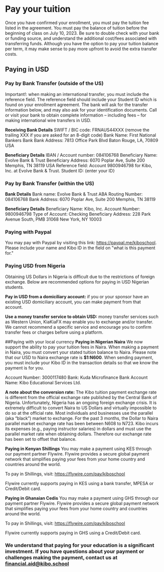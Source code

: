 # Pay your tuition

Once you have confirmed your enrollment, you must pay the tuition fee listed in the agreement. You must pay the balance of tuition before the beginning of class on July 10, 2023.   Be sure to double check with your bank or funding source, and understand the additional cost/fees associated with transferring funds. Although you have the option to pay your tuition balance per term, it may make sense to pay more upfront to avoid the extra transfer costs.

## Paying in USD
### Pay by Bank Transfer (outside of the US)
Important!: when making an international transfer, you must include the reference field. The reference field should include your Student ID which is found on your enrollment agreement.
The bank will ask for the transfer information below, and may also ask for your identification documents. Call or visit your bank to obtain complete information – including fees – for making international wire transfers in USD.

**Receiving Bank Details**
SWIFT / BIC code: FRNAUS44XXX (remove the trailing XXX if you are asked for an 8-digit code)
Bank Name: First National Bankers Bank
Bank Address: 7813 Office Park Blvd Baton Rouge, LA, 70809 USA

**Beneficiary Details**
IBAN / Account number: 084106768
Beneficiary Name: Evolve Bank & Trust
Beneficiary Address: 6070 Poplar Ave, Suite 200 Memphis, TN 38119 USA
Reference field:
Account 9800946798 for Kibo, Inc. at Evolve Bank & Trust. Student ID: {enter your ID}

### Pay by Bank Transfer (within the US)
**Bank Details**
Bank name: Evolve Bank & Trust
ABA Routing Number: 084106768
Bank Address: 6070 Poplar Ave, Suite 200 Memphis, TN 38119

**Beneficiary Details**
Beneficiary Name: Kibo, Inc.
Account Number: 9800946798
Type of Account: Checking
Beneficiary Address: 228 Park Avenue South, PMB 31068 New York, NY 10003

### Paying with Paypal
You may pay with Paypal by visiting this link: https://paypal.me/kiboschool. Please include your name and Kibo ID in the field on "what is this payment for."

### Paying USD from Nigeria
Obtaining US Dollars in Nigeria is difficult due to the restrictions of foreign exchange. Below are recommended options for paying in USD Nigerian students.

**Pay in USD from a domiciliary account:** if you or your sponsor have an existing USD domiciliary account, you can make payment from that account. 

**Use a money transfer service to obtain USD:** money transfer services such as Western Union, KiaKiaFX may enable you to exchange and/or transfer. We cannot recommend a specific service and encourage you to confirm transfer fees or charges before using a platform.

##Paying with your local currency
**Paying in Nigerian Naira**
We now support the ability to pay your tuition fees in Naira. When making a payment in Naira, you must convert your stated tuition balance to Naira. Please note that our USD to Naira exchange rate is **$1:N600**. When sending payment, you must include your Kibo ID in the transaction details so that we know the payment is for you. 

Account Number: 3000117480
Bank: Kuda Microfinance Bank
Account Name: Kibo Educational Services Ltd.

**A note about the conversion rate:**
The Kibo tuition payment exchange rate is different from the official exchange rate published by the Central Bank of Nigeria. Unfortunately, Nigeria has an ongoing foreign exchange crisis. It is extremely difficult to convert Naira to US Dollars and virtually impossible to do so at the official rate. Most individuals and businesses use the parallel (aka “black”) market to exchange. For the past 3 months, the Dollar to Naira parallel market exchange rate has been between N608 to N723.  Kibo incurs its expenses (e.g., paying instructor salaries) in dollars and must use the parallel market rate when obtaining dollars. Therefore our exchange rate has been set to offset that balance. 

**Paying in Kenyan Shillings**
You may make a payment using KES through our payment partner Flywire. Flywire provides a secure global payment network that simplifies paying your fees from your home country and countries around the world. 

To pay in Shillings, visit: https://flywire.com/pay/kiboschool

Flywire currently supports paying in KES using a bank transfer, MPESA or Credit/Debit card. 

**Paying in Ghanaian Cedis**
You may make a payment using GHS through our payment partner Flywire. Flywire provides a secure global payment network that simplifies paying your fees from your home country and countries around the world. 

To pay in Shillings, visit: https://flywire.com/pay/kiboschool

Flywire currently supports paying in GHS using a Credit/Debit card. 

### We understand that paying for your education is a significant investment. If you have questions about your payment or challenges making the payment, contact us at **financial.aid@kibo.school**

